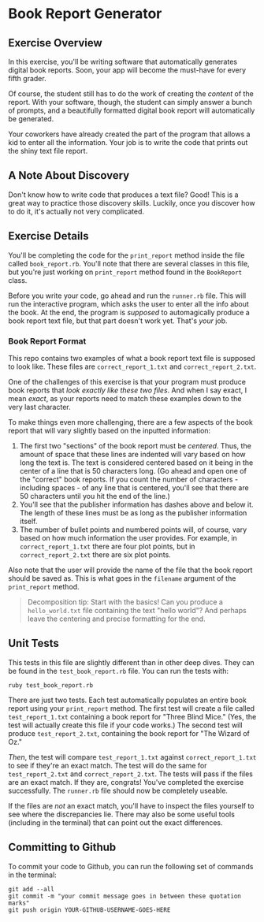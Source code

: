# Book Report Generator

## Exercise Overview

In this exercise, you'll be writing software that automatically generates digital book reports. Soon, your app will become the must-have for every fifth grader.

Of course, the student still has to do the work of creating the _content_ of the report. With your software, though, the student can simply answer a bunch of prompts, and a beautifully formatted digital book report will automatically be generated.

Your coworkers have already created the part of the program that allows a kid to enter all the information. Your job is to write the code that prints out the shiny text file report.

## A Note About Discovery

Don't know how to write code that produces a text file? Good! This is a great way to practice those discovery skills. Luckily, once you discover how to do it, it's actually not very complicated.

## Exercise Details

You'll be completing the code for the `print_report` method inside the file called `book_report.rb`. You'll note that there are several classes in this file, but you're just working on `print_report` method found in the `BookReport` class.

Before you write your code, go ahead and run the `runner.rb` file. This will run the interactive program, which asks the user to enter all the info about the book. At the end, the program is _supposed_ to automagically produce a book report text file, but that part doesn't work yet. That's _your_ job.

### Book Report Format

This repo contains two examples of what a book report text file is supposed to look like. These files are `correct_report_1.txt` and `correct_report_2.txt`.

One of the challenges of this exercise is that your program must produce book reports that _look exactly like these two files_. And when I say exact, I mean _exact_, as your reports need to match these examples down to the very last character.

To make things even more challenging, there are a few aspects of the book report that will vary slightly based on the inputted information:

1. The first two "sections" of the book report must be _centered_. Thus, the amount of space that these lines are indented will vary based on how long the text is. The text is considered centered based on it being in the center of a line that is 50 characters long. (Go ahead and open one of the "correct" book reports. If you count the number of characters - including spaces - of any line that is centered, you'll see that there are 50 characters until you hit the end of the line.)
2. You'll see that the publisher information has dashes above and below it. The length of these lines must be as long as the publisher information itself.
3. The number of bullet points and numbered points will, of course, vary based on how much information the user provides. For example, in `correct_report_1.txt` there are four plot points, but in `correct_report_2.txt` there are six plot points.

Also note that the user will provide the name of the file that the book report should be saved as. This is what goes in the `filename` argument of the `print_report` method.

> Decomposition tip: Start with the basics! Can you produce a `hello_world.txt` file containing the text "hello world"? And perhaps leave the centering and precise formatting for the end.

## Unit Tests

This tests in this file are slightly different than in other deep dives. They can be found in the `test_book_report.rb` file. You can run the tests with:

```
ruby test_book_report.rb
```

There are just two tests. Each test automatically populates an entire book report using your `print_report` method. The first test will create a file called `test_report_1.txt` containing a book report for "Three Blind Mice." (Yes, the test will actually create this file if your code works.) The second test will produce `test_report_2.txt`, containing the book report for "The Wizard of Oz."

_Then_, the test will compare `test_report_1.txt` against `correct_report_1.txt` to see if they're an exact match. The test will do the same for `test_report_2.txt` and `correct_report_2.txt`. The tests will pass if the files are an exact match. If they are, congrats! You've completed the exercise successfully. The `runner.rb` file should now be completely useable.

If the files are _not_ an exact match, you'll have to inspect the files yourself to see where the discrepancies lie. There may also be some useful tools (including in the terminal) that can point out the exact differences.

## Committing to Github

To commit your code to Github, you can run the following set of commands in the terminal:

```
git add --all
git commit -m "your commit message goes in between these quotation marks"
git push origin YOUR-GITHUB-USERNAME-GOES-HERE
```
